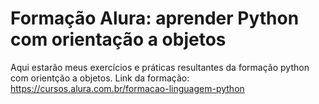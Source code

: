 # Formação Alura: aprender Python com orientação a objetos
Aqui estarão meus exercícios e práticas resultantes da formação python com orientção a objetos.
Link da formação: https://cursos.alura.com.br/formacao-linguagem-python
